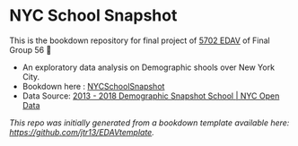 # NYC School Snapshot

This is the bookdown repository for final project of [5702 EDAV](https://edav.info/) of Final Group 56 🌠    

- An exploratory data analysis on Demographic shools over New York City.
- Bookdown here : [NYCSchoolSnapshot](https://hannahfromaland.github.io/NYCSchoolSnapShot/)
- Data Source: [2013 - 2018 Demographic Snapshot School | NYC Open Data](https://data.cityofnewyork.us/Education/2013-2018-Demographic-Snapshot-School/s52a-8aq6)

*This repo was initially generated from a bookdown template available here: https://github.com/jtr13/EDAVtemplate.*	


